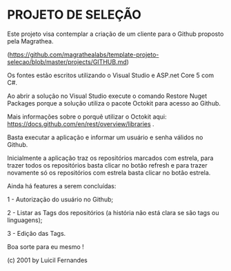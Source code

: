 # PROJETO DE SELEÇÃO

Este projeto visa contemplar a criação de um cliente para o Github proposto pela Magrathea.

(https://github.com/magrathealabs/template-projeto-selecao/blob/master/projects/GITHUB.md)

Os fontes estão escritos utilizando o Visual Studio e ASP.net Core 5 com C#.

Ao abrir a solução no Visual Studio execute o comando Restore Nuget Packages porque a solução utiliza o pacote Octokit para acesso ao Github.

Mais informações sobre o porquê utilizar o Octokit aqui: https://docs.github.com/en/rest/overview/libraries .

Basta executar a aplicação e informar um usuário e senha válidos no Github.

Inicialmente a aplicação traz os repositórios marcados com estrela, para trazer todos os repositórios basta clicar no botão refresh e para trazer novamente só os repositórios com estrela basta clicar no botão estrela.

Ainda há features a serem concluídas:

  1 - Autorização do usuário no Github;

  2 - Listar as Tags dos repositórios (a história não está clara se são tags ou linguagens);

  3 - Edição das Tags.

Boa sorte para eu mesmo !

(c) 2001 by Luicil Fernandes
